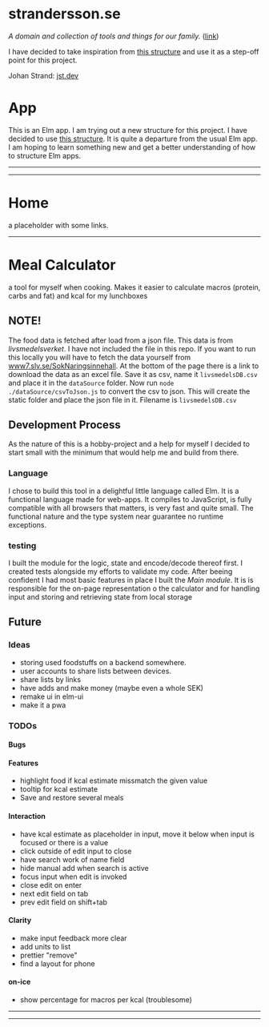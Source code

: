 # strandersson.se
_A domain and collection of tools and things for our family._ ([link](https://strandersson.se))

I have decided to take inspiration from [this structure](https://github.com/madasebrof/elm-taco-donut) and use it as a step-off point for this project.

Johan Strand: [jst.dev](https://jst.dev)

# App
This is an Elm app. I am trying out a new structure for this project. I have decided to use [this structure](https://github.com/madasebrof/elm-taco-donut). It is quite a departure from the usual Elm app. I am hoping to learn something new and get a better understanding of how to structure Elm apps.

____________
____________
# Home

a placeholder with some links.

____________

# Meal Calculator
a tool for myself when cooking. Makes it easier to calculate macros (protein, carbs and fat) and kcal for my lunchboxes
 
## NOTE!
The food data is fetched after load from a json file. This data is from _livsmedelsverket_. I have not included the file in this repo. If you want to run this locally you will have to fetch the data yourself from [www7.slv.se/SokNaringsinnehall](https://www7.slv.se/SokNaringsinnehall). At the bottom of the page there is a link to download the data as an excel file. Save it as csv, name it `livsmedelsDB.csv` and place it in the `dataSource` folder. Now run `node ./dataSource/csvToJson.js` to convert the csv to json. This will create the static folder and place the json file in it. Filename is `livsmedelsDB.csv` 

## Development Process
As the nature of this is a hobby-project and a help for myself I decided to start small with the minimum that would help me and build from there. 

### Language
I chose to build this tool in a delightful little language called Elm. It is a functional language made for web-apps. It compiles to JavaScript, is fully compatible with all browsers that matters, is very fast and quite small. The functional nature and the type system near guarantee no runtime exceptions. 

### testing 
I built the module for the logic, state and encode/decode thereof first. I created tests alongside my efforts to validate my code. After beeing confident I had most basic features in place I built the _Main module_. It is is responsible for the on-page representation o the calculator and for handling input and storing and retrieving state from local storage 

## Future
### Ideas
- storing used foodstuffs on a backend somewhere. 
- user accounts to share lists between devices.
- share lists by links
- have adds and make money (maybe even a whole SEK)
- remake ui in elm-ui
- make it a pwa

### TODOs

#### Bugs
#### Features
- highlight food if kcal estimate missmatch the given value
- tooltip for kcal estimate
- Save and restore several meals
#### Interaction
- have kcal estimate as placeholder in input, move it below when input is focused or there is a value
- click outside of edit input to close
- have search work of name field
- hide manual add when search is active
- focus input when edit is invoked
- close edit on enter
- next edit field on tab
- prev edit field on shift+tab
#### Clarity
- make input feedback more clear
- add units to list
- prettier "remove"
- find a layout for phone
#### on-ice
- show percentage for macros per kcal (troublesome)

____________
____________
